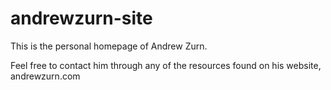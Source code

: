 andrewzurn-site
===============

This is the personal homepage of Andrew Zurn.

Feel free to contact him through any of the resources found on his website, andrewzurn.com
